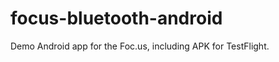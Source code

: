 focus-bluetooth-android
=======================

Demo Android app for the Foc.us, including APK for TestFlight.
